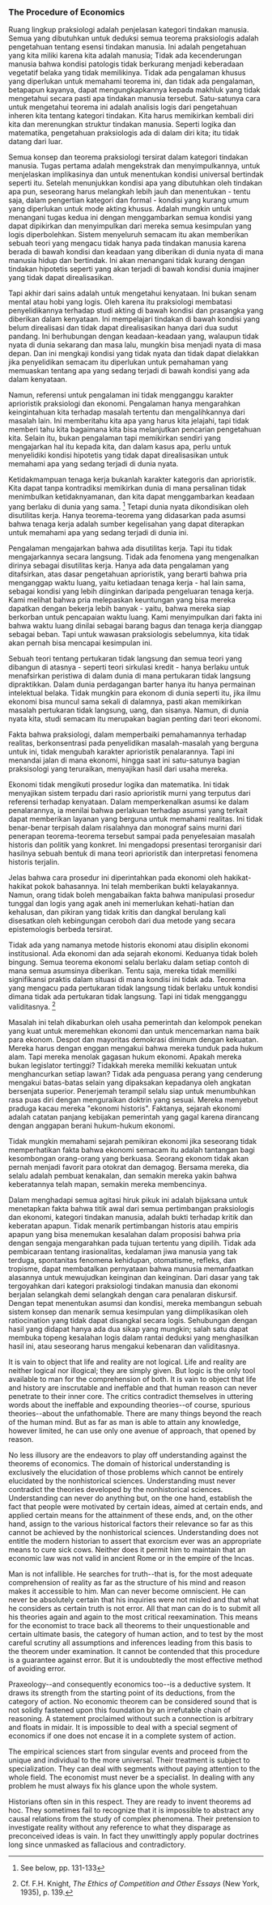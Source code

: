 ### The Procedure of Economics

Ruang lingkup praksiologi adalah penjelasan kategori tindakan manusia. Semua yang dibutuhkan untuk deduksi semua teorema praksiologis adalah pengetahuan tentang esensi tindakan manusia. Ini adalah pengetahuan yang kita miliki karena kita adalah manusia; Tidak ada kecenderungan manusia bahwa kondisi patologis tidak berkurang menjadi keberadaan vegetatif belaka yang tidak memilikinya. Tidak ada pengalaman khusus yang diperlukan untuk memahami teorema ini, dan tidak ada pengalaman, betapapun kayanya, dapat mengungkapkannya kepada makhluk yang tidak mengetahui secara pasti apa tindakan manusia tersebut. Satu-satunya cara untuk mengetahui teorema ini adalah analisis logis dari pengetahuan inheren kita tentang kategori tindakan. Kita harus memikirkan kembali diri kita dan merenungkan struktur tindakan manusia. Seperti logika dan matematika, pengetahuan praksiologis ada di dalam diri kita; itu tidak datang dari luar.

Semua konsep dan teorema praksiologi tersirat dalam kategori tindakan manusia. Tugas pertama adalah mengekstrak dan menyimpulkannya, untuk menjelaskan implikasinya dan untuk menentukan kondisi universal bertindak seperti itu. Setelah menunjukkan kondisi apa yang dibutuhkan oleh tindakan apa pun, seseorang harus melangkah lebih jauh dan menentukan - tentu saja, dalam pengertian kategori dan formal - kondisi yang kurang umum yang diperlukan untuk mode akting khusus. Adalah mungkin untuk menangani tugas kedua ini dengan menggambarkan semua kondisi yang dapat dipikirkan dan menyimpulkan dari mereka semua kesimpulan yang logis diperbolehkan. Sistem menyeluruh semacam itu akan memberikan sebuah teori yang mengacu tidak hanya pada tindakan manusia karena berada di bawah kondisi dan keadaan yang diberikan di dunia nyata di mana manusia hidup dan bertindak. Ini akan menangani tidak kurang dengan tindakan hipotetis seperti yang akan terjadi di bawah kondisi dunia imajiner yang tidak dapat direalisasikan.

Tapi akhir dari sains adalah untuk mengetahui kenyataan. Ini bukan senam mental atau hobi yang logis. Oleh karena itu praksiologi membatasi penyelidikannya terhadap studi akting di bawah kondisi dan prasangka yang diberikan dalam kenyataan. Ini mempelajari tindakan di bawah kondisi yang belum direalisasi dan tidak dapat direalisasikan hanya dari dua sudut pandang. Ini berhubungan dengan keadaan-keadaan yang, walaupun tidak nyata di dunia sekarang dan masa lalu, mungkin bisa menjadi nyata di masa depan. Dan ini mengkaji kondisi yang tidak nyata dan tidak dapat dielakkan jika penyelidikan semacam itu diperlukan untuk pemahaman yang memuaskan tentang apa yang sedang terjadi di bawah kondisi yang ada dalam kenyataan.

Namun, referensi untuk pengalaman ini tidak mengganggu karakter aprioristik praksiologi dan ekonomi. Pengalaman hanya mengarahkan keingintahuan kita terhadap masalah tertentu dan mengalihkannya dari masalah lain. Ini memberitahu kita apa yang harus kita jelajahi, tapi tidak memberi tahu kita bagaimana kita bisa melanjutkan pencarian pengetahuan kita. Selain itu, bukan pengalaman tapi memikirkan sendiri yang mengajarkan hal itu kepada kita, dan dalam kasus apa, perlu untuk menyelidiki kondisi hipotetis yang tidak dapat direalisasikan untuk memahami apa yang sedang terjadi di dunia nyata.

Ketidakmampuan tenaga kerja bukanlah karakter kategoris dan aprioristik. Kita dapat tanpa kontradiksi memikirkan dunia di mana persalinan tidak menimbulkan ketidaknyamanan, dan kita dapat menggambarkan keadaan yang berlaku di dunia yang sama. [^23] Tetapi dunia nyata dikondisikan oleh disutilitas kerja. Hanya teorema-teorema yang didasarkan pada asumsi bahwa tenaga kerja adalah sumber kegelisahan yang dapat diterapkan untuk memahami apa yang sedang terjadi di dunia ini.

Pengalaman mengajarkan bahwa ada disutilitas kerja. Tapi itu tidak mengajarkannya secara langsung. Tidak ada fenomena yang mengenalkan dirinya sebagai disutilitas kerja. Hanya ada data pengalaman yang ditafsirkan, atas dasar pengetahuan aprioristik, yang berarti bahwa pria menganggap waktu luang, yaitu ketiadaan tenaga kerja - hal lain sama, sebagai kondisi yang lebih diinginkan daripada pengeluaran tenaga kerja. Kami melihat bahwa pria melepaskan keuntungan yang bisa mereka dapatkan dengan bekerja lebih banyak - yaitu, bahwa mereka siap berkorban untuk pencapaian waktu luang. Kami menyimpulkan dari fakta ini bahwa waktu luang dinilai sebagai barang bagus dan tenaga kerja dianggap sebagai beban. Tapi untuk wawasan praksiologis sebelumnya, kita tidak akan pernah bisa mencapai kesimpulan ini.

Sebuah teori tentang pertukaran tidak langsung dan semua teori yang dibangun di atasnya - seperti teori sirkulasi kredit - hanya berlaku untuk menafsirkan peristiwa di dalam dunia di mana pertukaran tidak langsung dipraktikkan. Dalam dunia perdagangan barter hanya itu hanya permainan intelektual belaka. Tidak mungkin para ekonom di dunia seperti itu, jika ilmu ekonomi bisa muncul sama sekali di dalamnya, pasti akan memikirkan masalah pertukaran tidak langsung, uang, dan sisanya. Namun, di dunia nyata kita, studi semacam itu merupakan bagian penting dari teori ekonomi.

Fakta bahwa praksiologi, dalam memperbaiki pemahamannya terhadap realitas, berkonsentrasi pada penyelidikan masalah-masalah yang berguna untuk ini, tidak mengubah karakter aprioristik penalarannya. Tapi ini menandai jalan di mana ekonomi, hingga saat ini satu-satunya bagian praksisologi yang teruraikan, menyajikan hasil dari usaha mereka.

Ekonomi tidak mengikuti prosedur logika dan matematika. Ini tidak menyajikan sistem terpadu dari rasio aprioristik murni yang terputus dari referensi terhadap kenyataan. Dalam memperkenalkan asumsi ke dalam penalarannya, ia menilai bahwa perlakuan terhadap asumsi yang terkait dapat memberikan layanan yang berguna untuk memahami realitas. Ini tidak benar-benar terpisah dalam risalahnya dan monograf sains murni dari penerapan teorema-teorema tersebut sampai pada penyelesaian masalah historis dan politik yang konkret. Ini mengadopsi presentasi terorganisir dari hasilnya sebuah bentuk di mana teori aprioristik dan interpretasi fenomena historis terjalin.

Jelas bahwa cara prosedur ini diperintahkan pada ekonomi oleh hakikat-hakikat pokok bahasannya. Ini telah memberikan bukti kelayakannya. Namun, orang tidak boleh mengabaikan fakta bahwa manipulasi prosedur tunggal dan logis yang agak aneh ini memerlukan kehati-hatian dan kehalusan, dan pikiran yang tidak kritis dan dangkal berulang kali disesatkan oleh kebingungan ceroboh dari dua metode yang secara epistemologis berbeda tersirat.

Tidak ada yang namanya metode historis ekonomi atau disiplin ekonomi institusional. Ada ekonomi dan ada sejarah ekonomi. Keduanya tidak boleh bingung. Semua teorema ekonomi selalu berlaku dalam setiap contoh di mana semua asumsinya diberikan. Tentu saja, mereka tidak memiliki signifikansi praktis dalam situasi di mana kondisi ini tidak ada. Teorema yang mengacu pada pertukaran tidak langsung tidak berlaku untuk kondisi dimana tidak ada pertukaran tidak langsung. Tapi ini tidak mengganggu validitasnya. [^24]

Masalah ini telah dikaburkan oleh usaha pemerintah dan kelompok penekan yang kuat untuk meremehkan ekonomi dan untuk mencemarkan nama baik para ekonom. Despot dan mayoritas demokrasi diminum dengan kekuatan. Mereka harus dengan enggan mengakui bahwa mereka tunduk pada hukum alam. Tapi mereka menolak gagasan hukum ekonomi. Apakah mereka bukan legislator tertinggi? Tidakkah mereka memiliki kekuatan untuk menghancurkan setiap lawan? Tidak ada penguasa perang yang cenderung mengakui batas-batas selain yang dipaksakan kepadanya oleh angkatan bersenjata superior. Penerjemah terampil selalu siap untuk menumbuhkan rasa puas diri dengan menguraikan doktrin yang sesuai. Mereka menyebut praduga kacau mereka "ekonomi historis". Faktanya, sejarah ekonomi adalah catatan panjang kebijakan pemerintah yang gagal karena dirancang dengan anggapan berani hukum-hukum ekonomi.

Tidak mungkin memahami sejarah pemikiran ekonomi jika seseorang tidak memperhatikan fakta bahwa ekonomi semacam itu adalah tantangan bagi kesombongan orang-orang yang berkuasa. Seorang ekonom tidak akan pernah menjadi favorit para otokrat dan demagog. Bersama mereka, dia selalu adalah pembuat kenakalan, dan semakin mereka yakin bahwa keberatannya telah mapan, semakin mereka membencinya.

Dalam menghadapi semua agitasi hiruk pikuk ini adalah bijaksana untuk menetapkan fakta bahwa titik awal dari semua pertimbangan praksiologis dan ekonomi, kategori tindakan manusia, adalah bukti terhadap kritik dan keberatan apapun. Tidak menarik pertimbangan historis atau empiris apapun yang bisa menemukan kesalahan dalam proposisi bahwa pria dengan sengaja mengarahkan pada tujuan tertentu yang dipilih. Tidak ada pembicaraan tentang irasionalitas, kedalaman jiwa manusia yang tak terduga, spontanitas fenomena kehidupan, otomatisme, refleks, dan tropisme, dapat membatalkan pernyataan bahwa manusia memanfaatkan alasannya untuk mewujudkan keinginan dan keinginan. Dari dasar yang tak tergoyahkan dari kategori praksiologi tindakan manusia dan ekonomi berjalan selangkah demi selangkah dengan cara penalaran diskursif. Dengan tepat menentukan asumsi dan kondisi, mereka membangun sebuah sistem konsep dan menarik semua kesimpulan yang diimplikasikan oleh ratiocination yang tidak dapat disangkal secara logis. Sehubungan dengan hasil yang didapat hanya ada dua sikap yang mungkin; salah satu dapat membuka topeng kesalahan logis dalam rantai deduksi yang menghasilkan hasil ini, atau seseorang harus mengakui kebenaran dan validitasnya.

It is vain to object that life and reality are not logical. Life and reality are neither logical nor illogical; they are simply given. But logic is the only tool available to man for the comprehension of both. It is vain to object that life and history are inscrutable and ineffable and that human reason can never penetrate to their inner core. The critics contradict themselves in uttering words about the ineffable and expounding theories--of course, spurious theories--about the unfathomable. There are many things beyond the reach of the human mind. But as far as man is able to attain any knowledge, however limited, he can use only one avenue of approach, that opened by reason.

No less illusory are the endeavors to play off understanding against the theorems of economics. The domain of historical understanding is exclusively the elucidation of those problems which cannot be entirely elucidated by the nonhistorical sciences. Understanding must never contradict the theories developed by the nonhistorical sciences. Understanding can never do anything but, on the one hand, establish the fact that people were motivated by certain ideas, aimed at certain ends, and applied certain means for the attainment of these ends, and, on the other hand, assign to the various historical factors their relevance so far as this cannot be achieved by the nonhistorical sciences. Understanding does not entitle the modern historian to assert that exorcism ever was an appropriate means to cure sick cows. Neither does it permit him to maintain that an economic law was not valid in ancient Rome or in the empire of the Incas.

Man is not infallible. He searches for truth--that is, for the most adequate comprehension of reality as far as the structure of his mind and reason makes it accessible to him. Man can never become omniscient. He can never be absolutely certain that his inquiries were not misled and that what he considers as certain truth is not error. All that man can do is to submit all his theories again and again to the most critical reexamination. This means for the economist to trace back all theorems to their unquestionable and certain ultimate basis, the category of human action, and to test by the most careful scrutiny all assumptions and inferences leading from this basis to the theorem under examination. It cannot be contended that this procedure is a guarantee against error. But it is undoubtedly the most effective method of avoiding error.

Praxeology--and consequently economics too--is a deductive system. It draws its strength from the starting point of its deductions, from the category of action. No economic theorem can be considered sound that is not solidly fastened upon this foundation by an irrefutable chain of reasoning. A statement proclaimed without such a connection is arbitrary and floats in midair. It is impossible to deal with a special segment of economics if one does not encase it in a complete system of action.

The empirical sciences start from singular events and proceed from the unique and individual to the more universal. Their treatment is subject to specialization. They can deal with segments without paying attention to the whole field. The economist must never be a specialist. In dealing with any problem he must always fix his glance upon the whole system.

Historians often sin in this respect. They are ready to invent theorems ad hoc. They sometimes fail to recognize that it is impossible to abstract any causal relations from the study of complex phenomena. Their pretension to investigate reality without any reference to what they disparage as preconceived ideas is vain. In fact they unwittingly apply popular doctrines long since unmasked as fallacious and contradictory.

[^23]: See below, pp. 131-133

[^24]: Cf. F.H. Knight, *The Ethics of Competition and Other Essays* (New York, 1935), p. 139.
